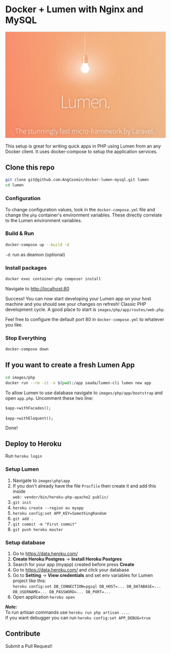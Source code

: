 # Docker + Lumen with Nginx and MySQL

![image](Lumen_splash.png)

This setup is great for writing quick apps in PHP using Lumen from an any Docker client. It uses docker-compose to setup the application services.

## Clone this repo

```bash
git clone git@github.com:AngCosmin/docker-lumen-mysql.git lumen
cd lumen
```

### Configuration

To change configuration values, look in the `docker-compose.yml` file and change the `php` container's environment variables. These directly correlate to the Lumen environment variables.

### Build & Run

```bash
docker-compose up --build -d
```

`-d`: run as deamon (optional)

### Install packages

```bash
docker exec container-php composer install
```

Navigate to [http://localhost:80](http://localhost:80)

Success! You can now start developing your Lumen app on your host machine and you should see your changes on refresh! Classic PHP development cycle. A good place to start is `images/php/app/routes/web.php`.

Feel free to configure the default port 80 in `docker-compose.yml` to whatever you like.

### Stop Everything

```bash
docker-compose down
```

## If you want to create a fresh Lumen App

```bash
cd images/php
docker run --rm -it -v $(pwd):/app saada/lumen-cli lumen new app
```

To allow Lumen to use database navigate to `images/php/app/bootstrap` and open `app.php`. Uncomment these two line:  
```
$app->withFacades();

$app->withEloquent();
```

Done!

## Deploy to Heroku
Run `heroku login`

### Setup Lumen
1. Navigate to `images\php\app`
2. If you don't already have the file `Procfile` then create it and add this inside  
`web: vendor/bin/heroku-php-apache2 public/`
3. `git init`
4. `heroku create --region eu myapp`
5. `heroku config:set APP_KEY=SomethingRandom`  
6. `git add .`  
7. `git commit -m "First commit"`  
8. `git push heroku master`  

### Setup database
1. Go to https://data.heroku.com/
2. **Create Heroku Postgres** -> **Install Heroku Postgres**
3. Search for your app (myapp) created before press **Create**
4. Go to https://data.heroku.com/ and click your database
5. Go to **Setting** -> **View credentials** and set env variables for Lumen project like this:  
`heroku config:set DB_CONNECTION=pgsql DB_HOST=... DB_DATABASE=... DB_USERNAME=... DB_PASSWORD=... DB_PORT=...`
6. Open application `heroku open`

***Note:***  
To run artisan commands use `heroku run php artisan ...`.  
If you want debugger you can run `heroku config:set APP_DEBUG=true`

## Contribute

Submit a Pull Request!
